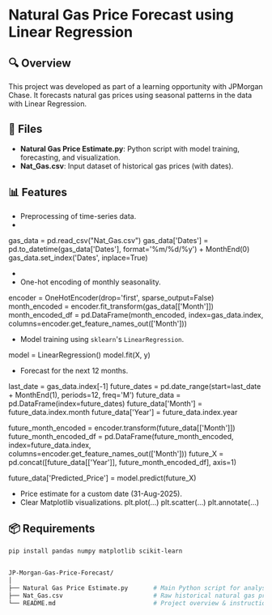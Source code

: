 # Natural Gas Price Forecast using Linear Regression

## 🔍 Overview
This project was developed as part of a learning opportunity with JPMorgan Chase. It forecasts natural gas prices using seasonal patterns in the data with Linear Regression.

## 📁 Files
- **Natural Gas Price Estimate.py**: Python script with model training, forecasting, and visualization.
- **Nat_Gas.csv**: Input dataset of historical gas prices (with dates).

## 📊 Features
- Preprocessing of time-series data.
- 
gas_data = pd.read_csv("Nat_Gas.csv")
gas_data['Dates'] = pd.to_datetime(gas_data['Dates'], format='%m/%d/%y') + MonthEnd(0)
gas_data.set_index('Dates', inplace=True)

- 
- One-hot encoding of monthly seasonality.

encoder = OneHotEncoder(drop='first', sparse_output=False)
month_encoded = encoder.fit_transform(gas_data[['Month']])
month_encoded_df = pd.DataFrame(month_encoded, index=gas_data.index, columns=encoder.get_feature_names_out(['Month']))

- Model training using `sklearn`'s `LinearRegression`.

model = LinearRegression()
model.fit(X, y)

- Forecast for the next 12 months.

last_date = gas_data.index[-1]
future_dates = pd.date_range(start=last_date + MonthEnd(1), periods=12, freq='M')
future_data = pd.DataFrame(index=future_dates)
future_data['Month'] = future_data.index.month
future_data['Year'] = future_data.index.year

future_month_encoded = encoder.transform(future_data[['Month']])
future_month_encoded_df = pd.DataFrame(future_month_encoded, index=future_data.index, columns=encoder.get_feature_names_out(['Month']))
future_X = pd.concat([future_data[['Year']], future_month_encoded_df], axis=1)

future_data['Predicted_Price'] = model.predict(future_X)

- Price estimate for a custom date (31-Aug-2025).
- Clear Matplotlib visualizations.
plt.plot(...)
plt.scatter(...)
plt.annotate(...)


## 📦 Requirements
```bash
pip install pandas numpy matplotlib scikit-learn


JP-Morgan-Gas-Price-Forecast/
│
├── Natural Gas Price Estimate.py       # Main Python script for analysis & forecasting
├── Nat_Gas.csv                         # Raw historical natural gas prices
└── README.md                           # Project overview & instructions (to be created)
